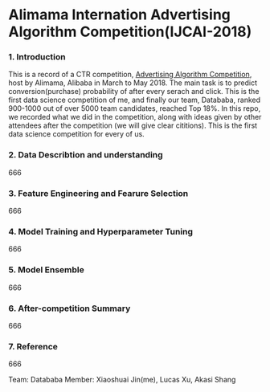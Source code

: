 # Alimama Internation Advertising Algorithm Competition(IJCAI-2018)
### 1. Introduction
This is a record of a CTR competition, [Advertising Algorithm Competition](https://tianchi.aliyun.com/competition/introduction.htm?raceId=231647), host by Alimama, Alibaba in March to May 2018. The main task is to predict conversion(purchase) probability of after every serach and click. This is the first data science competition of me, and finally our team, Datababa, ranked 900-1000 out of over 5000 team candidates, reached Top 18%. In this repo, we recorded what we did in the competition, along with ideas given by other attendees after the competition (we will give clear cititions). This is the first data science competition for every of us.

### 2. Data Describtion and understanding
666

### 3. Feature Engineering and Fearure Selection
666

### 4. Model Training and Hyperparameter Tuning
666

### 5. Model Ensemble 
666

### 6. After-competition Summary 
666

### 7. Reference
666



Team: Datababa
Member: Xiaoshuai Jin(me), Lucas Xu,  Akasi Shang

